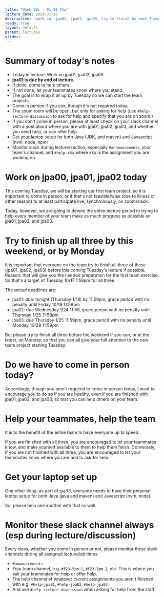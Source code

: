 ```yaml
---
title: "Week 02c - 01.18 Thu"
lecture_date: 2024-01-18
description: "work on  jpa01, jpa02, jpa03; try to finish by next Tuesday"
ready: true
layout: default
parent: lectures
slides:
---
```


# Summary of today's notes

* Today in lecture: Work on jpa01, jpa02, jpa03.
* **jpa01 is due by end of lecture.**
* If done, come to help others.
* If not done, let your teammates know where you stand.
* The goal is to wrap it all up by Tuesday so we can start the team projects.
* Come in person if you can, though it's not required today.
* The zoom room will be open, but only for asking for help (use `#help-lecture-discussion` to ask for help and specify that you are on zoom.)
* If you don't come in person, please at least check on your slack channel with a post about where you are with jpa01, jpa02, jpa03, and whether you need help, or can offer help.
* Get your laptop setup for both Java (JDK, and maven) and Javascript (nvm, node, npm)
* Monitor slack during lecture/section, especially `#announcements`, your team's channel, and `#help-`*xxx* where *xxx* is the assignment you are working on.

# Work on jpa00, jpa01, jpa02 today

This coming Tuesday, we will be starting our first team project, so it is important to come in person, or if that's not feasible/wise (due to illness or other reason) to at least participate live, synchronously, on zoom/slack.

Today, however, we are going to devote the entire lecture period to trying to help every member of your team make as much progress as possible on jpa01, jpa02, and jpa03.


# Try to finish up all three by this weekend, or by Monday

It is important that everyone on the team try to finish all three of these (jpa01, jpa02, jpa03) before this coming Tuesday's lecture if possible.  Reason: that will give you the needed preparation for the first team exercise.   So that's a target of Tuesday 10/17 1:59pm for all three.


The *actual* deadlines are:
* jpa01: due: tonight (Thursday 1/18) by 11:59pm, grace period with no penalty until Friday 10/19 11:59pm
* jpa02: due Wednesday 1/24 11:59, grace period with no penalty until Thursday 1/25 11:59pm
* jpa03: due Thursday 1/25 11:59pm, grace period with no penalty until Monday 10/29 11:59pm

But please try to finish all three before the weekend if you can, or at the latest, on Monday, so that you can all give your full attention to the new team project starting Tuesday.

# Do we have to come in person today?

Accordingly, though you aren't required to come in person today, I want to encourage you to do so if you are healthy, even if you are finished with jpa01, jpa02, and jpa03, so that you can help others on your team.

# Help your teammates, help the team

It is to the benefit of the entire team to have everyone up to speed.

If you are finished with all three, you are encouraged to let your teammates know, and make yourself available to them to help them finish.  Conversely, if you are not finished with all three, you are encouraged to let your teammates know where you are and to ask for help.


# Get your laptop set up

One other thing: as part of jpa03, everyone needs to have their personal laptop setup for both Java (java and maven) and Javascript (nvm, node).

So, please help one another with that as well.

# Monitor these slack channel always (esp during lecture/discussion)

Every class, whether you come in person or not, please monitor these slack channels during all assigned lecture/lab times:

* `#announcements`
* Your team channel, e.g. `#f23-5pm-1`, `#f23-5pm-2`, etc.  This is where you ask your teammates for help or offer help.
* The help channel of whatever current assignments you aren't finished with e.g. `#help-jpa01`, `#help-jpa02`, `#help-jpa03`
* And use `#help-lecture-discussion` when asking for help from the staff.
